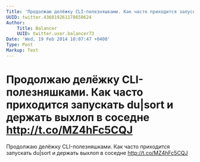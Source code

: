 ```yaml
---
Title: 'Продолжаю делёжку CLI-полезняшками. Как часто приходится запускать du|sort и держать выхлоп в соседне http://t.co/MZ4hFc5CQJ'
UUID: twitter.436019261178650624
Author:
    Title: Balancer
    UUID: twitter.user.balancer73
Date: 'Wed, 19 Feb 2014 10:07:47 +0400'
Type: Post
Markup: Text
---
```


# Продолжаю делёжку CLI-полезняшками. Как часто приходится запускать du|sort и держать выхлоп в соседне http://t.co/MZ4hFc5CQJ

Продолжаю делёжку CLI-полезняшками. Как часто приходится
запускать du|sort и держать выхлоп в соседне
http://t.co/MZ4hFc5CQJ